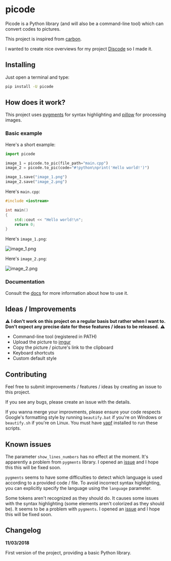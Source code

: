 # picode

Picode is a Python library (and will also be a command-line tool) which can convert codes to pictures.

This project is inspired from [carbon](https://carbon.now.sh).

I wanted to create nice overviews for my project [Discode](https://github.com/Beafantles/Discode) so I made it.

## Installing

Just open a terminal and type:

```bash
pip install -U picode
```

## How does it work?

This project uses [pygments](http://pygments.org/) for syntax highlighting and [pillow](https://pillow.readthedocs.io/en/latest/) for processing images.

### Basic example

Here's a short example:

```py
import picode

image_1 = picode.to_pic(file_path="main.cpp")
image_2 = picode.to_pic(code="#!python\nprint('Hello world!')")

image_1.save("image_1.png")
image_2.save("image_2.png")
```

Here's `main.cpp`:

```cpp
#include <iostream>

int main()
{
    std::cout << "Hello world!\n";
    return 0;
}
```

Here's `image_1.png`:

![image_1.png](https://i.imgur.com/cdmF5Jq.png)

Here's `image_2.png`:

![image_2.png](https://i.imgur.com/iuCu6LF.png)

### Documentation

Consult the [docs](https://github.com/Beafantles/picode/wiki) for more information about how to use it.

## Ideas / Improvements

⚠️ **I don't work on this project on a regular basis but rather when I want to. Don't expect any precise date for these features / ideas to be released.** ⚠️

- Command-line tool (registered in PATH)
- Upload the picture to [imgur](imgur.com)
- Copy the picture / picture's link to the clipboard
- Keyboard shortcuts
- Custom default style

## Contributing

Feel free to submit improvements / features / ideas by creating an issue to this project.

If you see any bugs, please create an issue with the details.

If you wanna merge your improvments, please ensure your code respects Google's formatting style by running `beautify.bat` if you're on Windows or `beautify.sh` if you're on Linux. You must have [yapf](https://github.com/google/yapf) installed to run these scripts.

## Known issues

The parameter `show_lines_numbers` has no effect at the moment. It's apparently a problem from `pygments` library. I opened an [issue](https://bitbucket.org/birkenfeld/pygments-main/issues/1426/line-number-separator-always-displayed) and I hope this this will be fixed soon.

`pygments` seems to have some difficulties to detect which language is used according to a provided code / file. To avoid incorrect syntax highlighting, you can explicitly specify the language using the `language` parameter.

Some tokens aren't recognized as they should do. It causes some issues with the syntax highlighting (some elements aren't colorized as they should be). It seems to be a problem with `pygments`. I opened an [issue](https://bitbucket.org/birkenfeld/pygments-main/issues/1427/error-in-documentation-for-the-token) and I hope this will be fixed soon.

## Changelog

**11/03/2018**

First version of the project, providing a basic Python library.